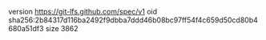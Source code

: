 version https://git-lfs.github.com/spec/v1
oid sha256:2b84317d116ba2492f9dbba7ddd46b08bc97ff54f4c659d50cd80b4680a51df3
size 3862
